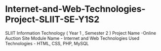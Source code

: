 # Internet-and-Web-Technologies-Project-SLIIT-SE-Y1S2
SLIIT Information Technology ( Year 1 , Semester 2 )  Project Name -Online Auction Site  Module Name - Internet and Web Technologies   Used Technologies - HTML, CSS, PHP, MySQL
